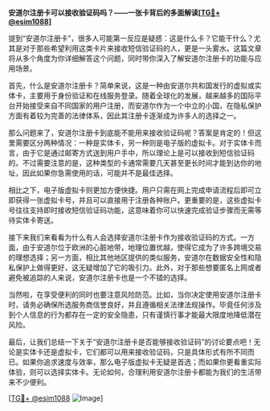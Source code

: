 **安道尔注册卡可以接收验证码吗？——一张卡背后的多面解读[[TG💪+ @esim1088](https://t.me/s/esim1088)]**

提到“安道尔注册卡”，很多人可能第一反应是疑惑：这是什么卡？它能干什么？尤其是对于那些希望利用这类卡片来接收短信验证码的人，更是一头雾水。这篇文章将从多个角度为你详细解答这个问题，同时带你深入了解安道尔注册卡的功能与应用场景。

首先，什么是安道尔注册卡？简单来说，这是一种由安道尔共和国发行的虚拟或实体卡，主要用于身份验证和在线服务登录。随着全球化的发展，越来越多的国际平台开始接受来自不同国家的用户注册，而安道尔作为一个中立的小国，在隐私保护方面有着较为完善的法律体系，因此其注册卡逐渐成为许多人的选择之一。

那么问题来了，安道尔注册卡到底能不能用来接收验证码呢？答案是肯定的！但这里需要区分两种情况：一种是实体卡，另一种则是电子版的虚拟卡。对于实体卡而言，由于它是通过邮寄方式送到用户手中，所以理论上是可以接收到短信验证码的。不过需要注意的是，这种类型的卡通常需要几天甚至更长时间才能到达你的地址，因此如果你急需使用的话，可能并不是最佳选择。

相比之下，电子版虚拟卡则更加方便快捷。用户只需在网上完成申请流程后即可立即获得一张虚拟卡号，并且可以直接用于注册各种账户。更重要的是，这些虚拟卡号往往支持即时接收短信验证码功能，这意味着你可以快速完成验证步骤而无需等待实体卡寄送。

接下来我们来看看为什么有人会选择安道尔注册卡作为接收验证码的方式。一方面，由于安道尔位于欧洲的心脏地带，地理位置优越，使得它成为了许多跨境交易的理想选择；另一方面，相比其他地区提供的类似服务，安道尔在数据安全性和隐私保护上做得更好，这无疑增加了它的吸引力。此外，对于那些想要匿名上网或者避免被追踪的人来说，安道尔注册卡也是一个不错的选择。

当然啦，在享受便利的同时也要注意风险防范。比如，当你决定使用安道尔注册卡时，请务必确保所选服务商信誉良好，并且遵循相关法律法规操作。毕竟任何涉及到个人信息的行为都存在一定的安全隐患，只有谨慎行事才能最大限度地降低潜在风险。

最后，让我们总结一下关于“安道尔注册卡是否能够接收验证码”的讨论要点吧！无论是实体卡还是虚拟卡，它们都可以用来接收验证码，只是具体形式有所不同而已。如果你追求速度与效率，那么电子版虚拟卡无疑是首选；而如果你更看重实际体验，则可以选择实体卡。无论如何，合理利用安道尔注册卡都能为我们的生活带来不少便利。

[[TG💪+ @esim1088](https://t.me/s/esim1088) ![Image](https://i.postimg.cc/4NQfJmqS/Snipaste-2025-05-13-00-14-12.png)]